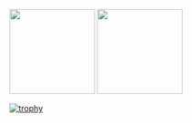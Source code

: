 <p>
  <img height="150px" src="https://github-readme-stats.vercel.app/api?username=sho-ts&show_icons=true&theme=radical" />
  <img height="150px" src="https://github-readme-stats.vercel.app/api/top-langs/?username=sho-ts&hide=blade&theme=radical&layout=compact" />
</p>

[![trophy](https://github-profile-trophy.vercel.app/?username=sho-ts&theme=radical&column=8)](https://github.com/ryo-ma/github-profile-trophy)
